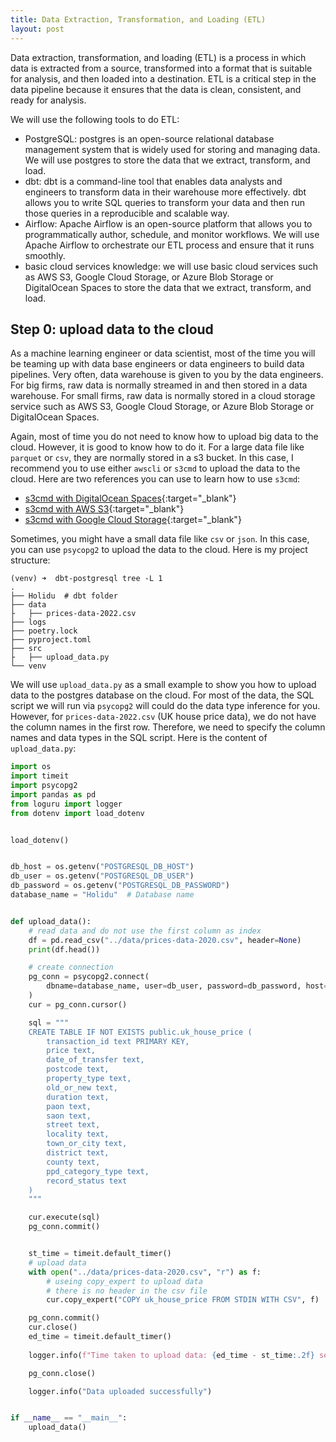 ```yaml
---
title: Data Extraction, Transformation, and Loading (ETL)
layout: post
---
```


<span class="firstcharacter">D</span>ata extraction, transformation, and loading (ETL) is a process in which data is extracted from a source, transformed into a format that is suitable for analysis, and then loaded into a destination. ETL is a critical step in the data pipeline because it ensures that the data is clean, consistent, and ready for analysis.

We will use the following tools to do ETL:

- <span class="emphasis">PostgreSQL</span>: postgres is an open-source relational database management system that is widely used for storing and managing data. We will use postgres to store the data that we extract, transform, and load.
- <span class="emphasis">dbt</span>: dbt is a command-line tool that enables data analysts and engineers to transform data in their warehouse more effectively. dbt allows you to write SQL queries to transform your data and then run those queries in a reproducible and scalable way.
- <span class="emphasis">Airflow</span>: Apache Airflow is an open-source platform that allows you to programmatically author, schedule, and monitor workflows. We will use Apache Airflow to orchestrate our ETL process and ensure that it runs smoothly.
- <span class="emphasis">basic cloud services knowledge</span>: we will use basic cloud services such as AWS S3, Google Cloud Storage, or Azure Blob Storage or DigitalOcean Spaces to store the data that we extract, transform, and load.


## Step 0: upload data to the cloud

As a machine learning engineer or data scientist, most of the time you will be teaming up with data base engineers or data engineers to build data pipelines. Very often, data warehouse is given to you by the data engineers. For big firms, raw data is normally streamed in and then stored in a data warehouse. For small firms, raw data is normally stored in a cloud storage service such as AWS S3, Google Cloud Storage, or Azure Blob Storage or DigitalOcean Spaces.

Again, <span class="exploration"> most of time you do not need to know how to upload big data to the cloud. </span> However, it is good to know how to do it. For a large data file like `parquet` or `csv`, they are normally stored in a s3 bucket. In this case, I recommend you to use either `awscli` or `s3cmd` to upload the data to the cloud. Here are two references you can use to learn how to use `s3cmd`:

- [s3cmd with DigitalOcean Spaces](https://docs.digitalocean.com/products/spaces/reference/s3cmd-usage/){:target="_blank"}
- [s3cmd with AWS S3](https://simplebackups.com/blog/mastering-s3-sync-s3cmd-rclone-ultimate-guide/){:target="_blank"}
- [s3cmd with Google Cloud Storage](https://addshore.com/2022/09/google-cloud-storage-upload-with-s3cmd/){:target="_blank"}

Sometimes, you might have a small data file like `csv` or `json`. In this case, you can use `psycopg2` to upload the data to the cloud. Here is my project structure:

```plaintext
(venv) ➜  dbt-postgresql tree -L 1
.
├── Holidu  # dbt folder
├── data
├   ├── prices-data-2022.csv
├── logs
├── poetry.lock
├── pyproject.toml
├── src
├   ├── upload_data.py
└── venv
```

We will use `upload_data.py` as a small example to show you how to upload data to the postgres database on the cloud. For most of the data, the SQL script we will run via `psycopg2` will could do the data type inference for you. However, for `prices-data-2022.csv` (UK house price data), we do not have the column names in the first row. Therefore, we need to specify the column names and data types in the SQL script. Here is the content of `upload_data.py`:

```python
import os
import timeit
import psycopg2
import pandas as pd
from loguru import logger
from dotenv import load_dotenv


load_dotenv()


db_host = os.getenv("POSTGRESQL_DB_HOST")
db_user = os.getenv("POSTGRESQL_DB_USER")
db_password = os.getenv("POSTGRESQL_DB_PASSWORD")
database_name = "Holidu"  # Database name


def upload_data():
    # read data and do not use the first column as index
    df = pd.read_csv("../data/prices-data-2020.csv", header=None)
    print(df.head())

    # create connection
    pg_conn = psycopg2.connect(
        dbname=database_name, user=db_user, password=db_password, host=db_host
    )
    cur = pg_conn.cursor()

    sql = """
    CREATE TABLE IF NOT EXISTS public.uk_house_price (
        transaction_id text PRIMARY KEY,
        price text,
        date_of_transfer text,
        postcode text,
        property_type text,
        old_or_new text,
        duration text,
        paon text,
        saon text,
        street text,
        locality text,
        town_or_city text,
        district text,
        county text,
        ppd_category_type text,
        record_status text
    )
    """

    cur.execute(sql)
    pg_conn.commit()


    st_time = timeit.default_timer()
    # upload data
    with open("../data/prices-data-2020.csv", "r") as f:
        # useing copy_expert to upload data
        # there is no header in the csv file
        cur.copy_expert("COPY uk_house_price FROM STDIN WITH CSV", f)

    pg_conn.commit()
    cur.close()
    ed_time = timeit.default_timer()
    
    logger.info(f"Time taken to upload data: {ed_time - st_time:.2f} seconds")

    pg_conn.close()

    logger.info("Data uploaded successfully")


if __name__ == "__main__":
    upload_data()
```
